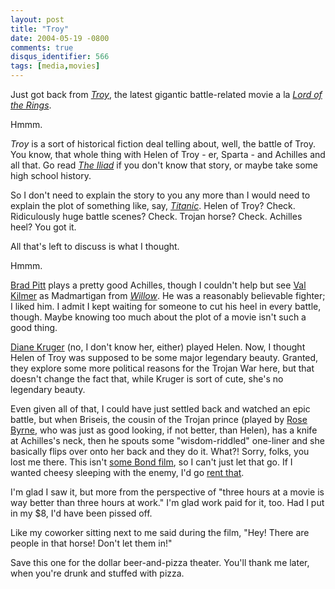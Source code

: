 ```yaml
---
layout: post
title: "Troy"
date: 2004-05-19 -0800
comments: true
disqus_identifier: 566
tags: [media,movies]
---
```

Just got back from [*Troy*](http://www.imdb.com/title/tt0332452/), the
latest gigantic battle-related movie a la [*Lord of the
Rings*](http://www.amazon.com/exec/obidos/ASIN/B0001VL0K2/mhsvortex).

 Hmmm.

 *Troy* is a sort of historical fiction deal telling about, well, the
battle of Troy. You know, that whole thing with Helen of Troy - er,
Sparta - and Achilles and all that. Go read [*The
Iliad*](http://www.amazon.com/exec/obidos/ASIN/0140275363/mhsvortex) if
you don't know that story, or maybe take some high school history.

 So I don't need to explain the story to you any more than I would need
to explain the plot of something like, say,
[*Titanic*](http://www.amazon.com/exec/obidos/ASIN/B00000JLWW/mhsvortex).
Helen of Troy? Check. Ridiculously huge battle scenes? Check. Trojan
horse? Check. Achilles heel? You got it.

 All that's left to discuss is what I thought.

 Hmmm.

 [Brad Pitt](http://www.imdb.com/name/nm0000093/) plays a pretty good
Achilles, though I couldn't help but see [Val
Kilmer](http://www.imdb.com/name/nm0000174/) as Madmartigan from
[*Willow*](http://www.amazon.com/exec/obidos/ASIN/B00003CXDD/mhsvortex).
He was a reasonably believable fighter; I liked him. I admit I kept
waiting for someone to cut his heel in every battle, though. Maybe
knowing too much about the plot of a movie isn't such a good thing.

 [Diane Kruger](http://www.imdb.com/name/nm1208167/) (no, I don't know
her, either) played Helen. Now, I thought Helen of Troy was supposed to
be some major legendary beauty. Granted, they explore some more
political reasons for the Trojan War here, but that doesn't change the
fact that, while Kruger is sort of cute, she's no legendary beauty.

 Even given all of that, I could have just settled back and watched an
epic battle, but when Briseis, the cousin of the Trojan prince (played
by [Rose Byrne](http://www.imdb.com/name/nm0126284/), who was just as
good looking, if not better, than Helen), has a knife at Achilles's
neck, then he spouts some "wisdom-riddled" one-liner and she basically
flips over onto her back and they do it. What?! Sorry, folks, you lost
me there. This isn't [some Bond
film](http://www.amazon.com/exec/obidos/ASIN/B00006BH8G/mhsvortex), so I
can't just let that go. If I wanted cheesy sleeping with the enemy, I'd
go [rent
that](http://www.amazon.com/exec/obidos/ASIN/B00009WVSL/mhsvortex).

 I'm glad I saw it, but more from the perspective of "three hours at a
movie is way better than three hours at work." I'm glad work paid for
it, too. Had I put in my $8, I'd have been pissed off.

 Like my coworker sitting next to me said during the film, "Hey! There
are people in that horse! Don't let them in!"

 Save this one for the dollar beer-and-pizza theater. You'll thank me
later, when you're drunk and stuffed with pizza.
